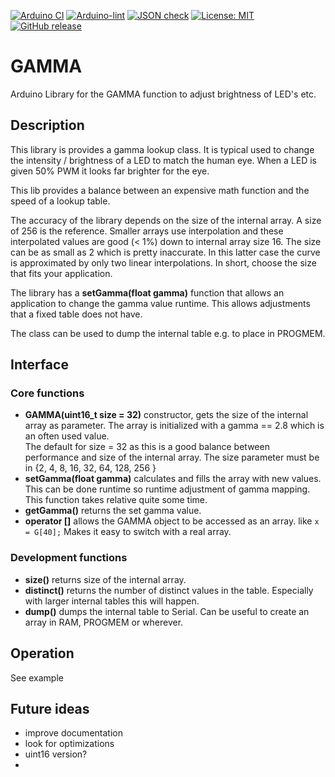 
[![Arduino CI](https://github.com/RobTillaart/GAMMA/workflows/Arduino%20CI/badge.svg)](https://github.com/marketplace/actions/arduino_ci)
[![Arduino-lint](https://github.com/RobTillaart/GAMMA/actions/workflows/arduino-lint.yml/badge.svg)](https://github.com/RobTillaart/GAMMA/actions/workflows/arduino-lint.yml)
[![JSON check](https://github.com/RobTillaart/GAMMA/actions/workflows/jsoncheck.yml/badge.svg)](https://github.com/RobTillaart/GAMMA/actions/workflows/jsoncheck.yml)
[![License: MIT](https://img.shields.io/badge/license-MIT-green.svg)](https://github.com/RobTillaart/GAMMA/blob/master/LICENSE)
[![GitHub release](https://img.shields.io/github/release/RobTillaart/GAMMA.svg?maxAge=3600)](https://github.com/RobTillaart/GAMMA/releases)


# GAMMA

Arduino Library for the GAMMA function to adjust brightness of LED's etc.


## Description

This library is provides a gamma lookup class. It is typical used to 
change the intensity / brightness of a LED to match the human eye.
When a LED is given 50% PWM it looks far brighter for the eye.

This lib provides a balance between an expensive math function and the speed
of a lookup table. 

The accuracy of the library depends on the size of the internal array.
A size of 256 is the reference. Smaller arrays use interpolation and 
these interpolated values are good (< 1%) down to internal array size 16. 
The size can be as small as 2 which is pretty inaccurate.
In this latter case the curve is approximated by only two linear interpolations.
In short, choose the size that fits your application.

The library has a **setGamma(float gamma)** function that allows an application 
to change the gamma value runtime. 
This allows adjustments that a fixed table does not have.

The class can be used to dump the internal table e.g. to place in PROGMEM.


## Interface

### Core functions

- **GAMMA(uint16_t size = 32)** constructor, gets the size of the internal
array as parameter. The array is initialized with a gamma == 2.8 which
is an often used value.  
The default for size = 32 as this is a good balance between performance
and size of the internal array. 
The size parameter must be in {2, 4, 8, 16, 32, 64, 128, 256 }  
- **setGamma(float gamma)** calculates and fills the array with new values.
This can be done runtime so runtime adjustment of gamma mapping.  
This function takes relative quite some time.
- **getGamma()** returns the set gamma value.
- **operator \[\]** allows the GAMMA object to be accessed as an array.
like ```x = G[40];``` Makes it easy to switch with a real array.


### Development functions

- **size()** returns size of the internal array.
- **distinct()** returns the number of distinct values in the table. Especially with larger internal tables this will happen.
- **dump()** dumps the internal table to Serial. Can be useful to create
an array in RAM, PROGMEM or wherever.


## Operation

See example


## Future ideas

- improve documentation
- look for optimizations 
- uint16 version?
-
